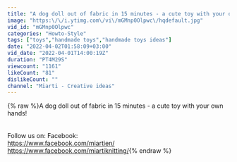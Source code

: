 ```yaml
---
title: "A dog doll out of fabric in 15 minutes - a cute toy with your own hands!"
image: "https:\/\/i.ytimg.com\/vi\/mGMnp0Olpwc\/hqdefault.jpg"
vid_id: "mGMnp0Olpwc"
categories: "Howto-Style"
tags: ["toys","handmade toys","handmade toys ideas"]
date: "2022-04-02T01:58:09+03:00"
vid_date: "2022-04-01T14:00:19Z"
duration: "PT4M29S"
viewcount: "1161"
likeCount: "81"
dislikeCount: ""
channel: "Miarti - Creative ideas"
---
```

{% raw %}A dog doll out of fabric in 15 minutes - a cute toy with your own hands!<br /><br /><br />Follow us on: Facebook:  <br /><a rel="nofollow" target="blank" href="https://www.facebook.com/miartien/">https://www.facebook.com/miartien/</a><br /><a rel="nofollow" target="blank" href="https://www.facebook.com/miartiknitting/">https://www.facebook.com/miartiknitting/</a>{% endraw %}

